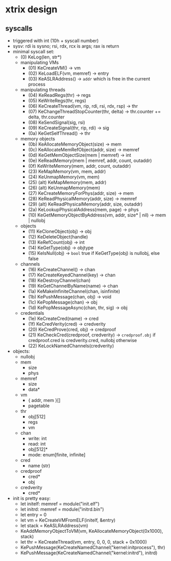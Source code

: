 # xtrix design
## syscalls
 - triggered with int (10h + syscall number)
 - sysv: rdi is sysno; rsi, rdx, rcx is args; rax is return
 - minimal syscall set:
     - (0) KeLog(len, str*)
     - manipulating VMs
         - (01) KeCreateVM() -> vm
         - (02) KeLoadELF(vm, memref) -> entry
         - (03) KeASLRAddress() -> `addr` which is free in the current process
     - manipulating threads
         - (04) KeReadRegs(thr) -> regs
         - (05) KeWriteRegs(thr, regs)
         - (06) KeCreateThread(vm, rip, rdi, rsi, rdx, rsp) -> thr
         - (07) KeChangeThreadStopCounter(thr, delta) -> thr.counter += delta, thr.counter
         - (08) KeSendSignal(sig, rsi)
         - (09) KeCreateSignal(thr, rip, rdi) -> sig
         - (0a) KeGetSelfThread() -> thr
     - memory objects
         - (0b) KeAllocateMemoryObject(size) -> mem
         - (0c) KeAllocateMemRefObject(addr, size) -> memref
         - (0d) KeGetMemObjectSize(mem | memref) -> int
         - (0e) KeReadMemory(mem | memref, addr, count, outaddr)
         - (0f) KeWriteMemory(mem, addr, count, outaddr)
         - (23) KeMapMemory(vm, mem, addr)
         - (24) KeUnmapMemory(vm, mem)
         - (25) (alt) KeMapMemory(mem, addr)
         - (26) (alt) KeUnmapMemory(mem)
         - (27) KeCreateMemoryForPhys(addr, size) -> mem
         - (28) KeReadPhysicalMemory(addr, size) -> memref
         - (29) (alt) KeReadPhysicalMemory(addr, size, outaddr)
         - (2a) KeLookupPhysicalAddress(mem, page) -> phys
         - (10) KeGetMemoryObjectByAddress(vm, addr, size* | nil) -> mem | nullobj
     - objects
         - (11) KeCloneObject(obj) -> obj
         - (12) KeDeleteObject(handle<obj>)
         - (13) KeRefCount(obj) -> int
         - (14) KeGetType(obj) -> objtype
         - (15) KeIsNull(obj) -> `bool` true if KeGetType(obj) is nullobj, else false
     - channels
         - (16) KeCreateChannel() -> chan
         - (17) KeCreateKeyedChannel(key) -> chan
         - (18) KeDestroyChannel(chan)
         - (19) KeGetChannelByName(name) -> chan
         - (1a) KeMakeInfiniteChannel(chan, isinfinite)
         - (1b) KePushMessage(chan, obj) -> void
         - (1c) KePopMessage(chan) -> obj
         - (1d) KePopMessageAsync(chan, thr, sig) -> obj
     - credentials
         - (1e) KeCreateCred(name) -> cred
         - (1f) KeCredVerity(cred) -> credverity
         - (20) KeCredProve(cred, obj) -> credproof
         - (21) KeCheckCred(credproof, credverity) -> `credproof.obj` if credproof.cred is credverity.cred, nullobj otherwise
         - (22) KeLockNamedChannels(credverity)
 - objects:
     - nullobj
     - mem
         - size
         - phys
     - memref
         - size
         - data*
     - vm
         - { addr, mem }[]
         - pagetable
     - thr
         - obj[512]
         - regs
         - vm
     - chan
         - write: int
         - read: int
         - obj[512]*
         - mode: enum[finite, infinite]
     - cred
         - name (str)
     - credproof
         - cred*
         - obj
     - credverity
         - cred*
 - init is pretty easy:
     - let initelf: memref = module("init.elf")
     - let initrd: memref = module("initrd.bin")
     - let entry = 0
     - let vm = KeCreateVMFromELF(initelf, &entry)
     - let stack = KeASLRAddress(vm)
     - KeAddMemoryObjectToVM(vm, KeAllocateMemoryObject(0x1000), stack)
     - let thr = KeCreateThread(vm, entry, 0, 0, 0, stack + 0x1000)
     - KePushMessage(KeCreateNamedChannel("kernel:initprocess"), thr)
     - KePushMessage(KeCreateNamedChannel("kernel:initrd"), initrd)
